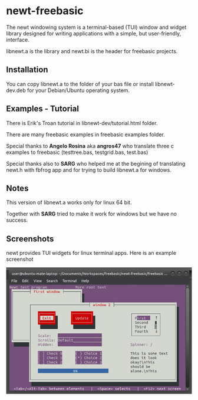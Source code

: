 # newt-freebasic

The newt windowing system is a terminal-based (TUI) window and widget library designed for writing applications with a simple, but user-friendly, interface.

libnewt.a is the library and newt.bi is the header for freebasic projects.

## Installation

You can copy libnewt.a to the folder of your bas file or install libnewt-dev.deb for your Debian/Ubuntu operating system.

## Examples - Tutorial

There is Erik's Troan tutorial in libnewt-dev/tutorial.html folder.

There are many freebasic examples in freebasic examples folder.

Special thanks to **Angelo Rosina** aka **angros47** who translate three c examples to freebasic (testtree.bas, testgrid.bas, test.bas)

Special thanks also to **SARG** who helped me at the begining of translating newt.h with fbfrog app and for trying to build libnewt.a for windows.

## Notes

This version of libnewt.a works only for linux 64 bit.

Together with **SARG** tried to make it work for windows but we have no success.

## Screenshots

newt provides TUI widgets for linux terminal apps. Here is an example screenshot

<img title="" src="images/example1.png" alt="">
